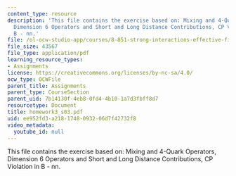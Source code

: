 ```yaml
---
content_type: resource
description: 'This file contains the exercise based on: Mixing and 4-Quark Operators,
  Dimension 6 Operators and Short and Long Distance Contributions, CP Violation in
  B - nn.'
file: /ol-ocw-studio-app/courses/8-851-strong-interactions-effective-field-theories-of-qcd-spring-2006/ee952fd3a2181748093206d7f42732f8_homework3_s03.pdf
file_size: 43567
file_type: application/pdf
learning_resource_types:
- Assignments
license: https://creativecommons.org/licenses/by-nc-sa/4.0/
ocw_type: OCWFile
parent_title: Assignments
parent_type: CourseSection
parent_uid: 7b14130f-4eb8-0fd4-4b10-1a7d3fbff8d7
resourcetype: Document
title: homework3_s03.pdf
uid: ee952fd3-a218-1748-0932-06d7f42732f8
video_metadata:
  youtube_id: null
---
```

This file contains the exercise based on: Mixing and 4-Quark Operators, Dimension 6 Operators and Short and Long Distance Contributions, CP Violation in B - nn.